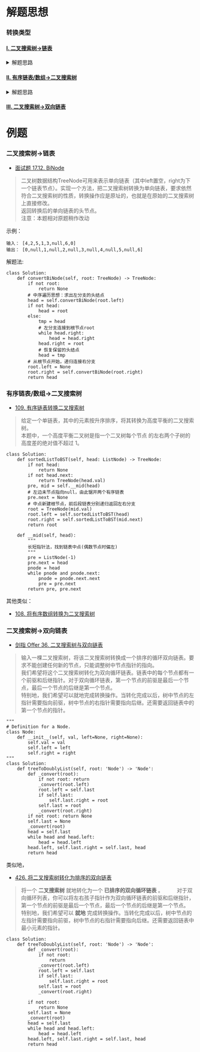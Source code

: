 # 解题思想
### 转换类型
#### [I. 二叉搜索树->链表](#二叉搜索树->链表)
<details>
<summary>解题思路</summary>
    
1). 求出左分支的头结点`head`
    
2). 从左分支的头结点开始，遍历寻找到根节点`root`

3). 左分支和根节点连接，还原左分支的头结点`head`

4). 递归作业右分支

</details>

#### [II. 有序链表/数组->二叉搜索树](#有序链表/数组->二叉搜索树)
<details>
<summary>解题思路</summary>

1). 找到数组中点，或者**长短指针法**找到有序链表中点

2). 以中点新建根节点`root`，并将数组/链表锯开前后两段

3). 以前半段递归返回根节点`root`的左分支，后半段返回根节点`root`的右分支

</details>

#### [III. 二叉搜索树->双向链表](#二叉搜索树->双向链表)


# 例题
### 二叉搜索树->链表
- [面试题 17.12. BiNode](https://leetcode-cn.com/problems/binode-lcci/)
> 二叉树数据结构TreeNode可用来表示单向链表（其中left置空，right为下一个链表节点）。实现一个方法，把二叉搜索树转换为单向链表，要求依然符合二叉搜索树的性质，转换操作应是原址的，也就是在原始的二叉搜索树上直接修改。     
返回转换后的单向链表的头节点。     
注意：本题相对原题稍作改动

示例：
```shell
输入： [4,2,5,1,3,null,6,0]
输出： [0,null,1,null,2,null,3,null,4,null,5,null,6]
```
解题法:
```python3
class Solution:
    def convertBiNode(self, root: TreeNode) -> TreeNode:
        if not root:
            return None
        # 中序遍历思想：求出左分支的头结点
        head = self.convertBiNode(root.left)
        if not head:
            head = root
        else:
            tmp = head
            # 左分支连接到根节点root
            while head.right:
                head = head.right
            head.right = root
            # 恢复保留的头结点
            head = tmp
        # 从根节点开始，递归连接右分支
        root.left = None
        root.right = self.convertBiNode(root.right)
        return head
```

### 有序链表/数组->二叉搜索树
- [109. 有序链表转换二叉搜索树](https://leetcode-cn.com/problems/convert-sorted-list-to-binary-search-tree/)
> 给定一个单链表，其中的元素按升序排序，将其转换为高度平衡的二叉搜索树。     
本题中，一个高度平衡二叉树是指一个二叉树每个节点 的左右两个子树的高度差的绝对值不超过 1。

```python3
class Solution:
    def sortedListToBST(self, head: ListNode) -> TreeNode:
        if not head:
            return None
        if not head.next:
            return TreeNode(head.val)
        pre, mid = self.__mid(head)
        # 左边未节点指向null，由此锯开两个有序链表
        pre.next = None
        # 中点新建根节点，前后段链表分别递归返回左右分支
        root = TreeNode(mid.val)
        root.left = self.sortedListToBST(head)
        root.right = self.sortedListToBST(mid.next)
        return root

    def __mid(self, head):
        """
        长短指针法，找到链表中点(偶数节点时偏左)
        """
        pre = ListNode(-1)
        pre.next = head
        pnode = head
        while pnode and pnode.next:
            pnode = pnode.next.next
            pre = pre.next
        return pre, pre.next
```
其他类似：

- [108. 将有序数组转换为二叉搜索树](https://leetcode-cn.com/problems/convert-sorted-array-to-binary-search-tree/)

### 二叉搜索树->双向链表
- [剑指 Offer 36. 二叉搜索树与双向链表](https://leetcode-cn.com/problems/er-cha-sou-suo-shu-yu-shuang-xiang-lian-biao-lcof/)
> 输入一棵二叉搜索树，将该二叉搜索树转换成一个排序的循环双向链表。要求不能创建任何新的节点，只能调整树中节点指针的指向。   
我们希望将这个二叉搜索树转化为双向循环链表。链表中的每个节点都有一个前驱和后继指针。对于双向循环链表，第一个节点的前驱是最后一个节点，最后一个节点的后继是第一个节点。    
特别地，我们希望可以就地完成转换操作。当转化完成以后，树中节点的左指针需要指向前驱，树中节点的右指针需要指向后继。还需要返回链表中的第一个节点的指针。

```python3
"""
# Definition for a Node.
class Node:
    def __init__(self, val, left=None, right=None):
        self.val = val
        self.left = left
        self.right = right
"""
class Solution:
    def treeToDoublyList(self, root: 'Node') -> 'Node':
        def _convert(root):
            if not root: return
            _convert(root.left)
            root.left = self.last
            if self.last:
                self.last.right = root
            self.last = root
            _convert(root.right)
        if not root: return None
        self.last = None
        _convert(root)
        head = self.last
        while head and head.left:
            head = head.left
        head.left, self.last.right = self.last, head
        return head
```
类似地，
- [426. 将二叉搜索树转化为排序的双向链表](https://leetcode-cn.com/problems/convert-binary-search-tree-to-sorted-doubly-linked-list/)
> 将一个 **二叉搜索树** 就地转化为一个 **已排序的双向循环链表** 。        　　
对于双向循环列表，你可以将左右孩子指针作为双向循环链表的前驱和后继指针，第一个节点的前驱是最后一个节点，最后一个节点的后继是第一个节点。      
特别地，我们希望可以 **就地** 完成转换操作。当转化完成以后，树中节点的左指针需要指向前驱，树中节点的右指针需要指向后继。还需要返回链表中最小元素的指针。  

```python3
class Solution:
    def treeToDoublyList(self, root: 'Node') -> 'Node':
        def _convert(root):
            if not root:
                return
            _convert(root.left)
            root.left = self.last
            if self.last:
                self.last.right = root
            self.last = root
            _convert(root.right)
        
        if not root:
            return None
        self.last = None
        _convert(root)
        head = self.last
        while head and head.left:
            head = head.left
        head.left, self.last.right = self.last, head
        return head
```

